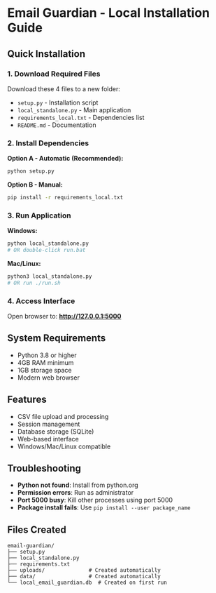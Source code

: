# Email Guardian - Local Installation Guide

## Quick Installation

### 1. Download Required Files
Download these 4 files to a new folder:
- `setup.py` - Installation script
- `local_standalone.py` - Main application
- `requirements_local.txt` - Dependencies list
- `README.md` - Documentation

### 2. Install Dependencies
**Option A - Automatic (Recommended):**
```bash
python setup.py
```

**Option B - Manual:**
```bash
pip install -r requirements_local.txt
```

### 3. Run Application
**Windows:**
```bash
python local_standalone.py
# OR double-click run.bat
```

**Mac/Linux:**
```bash
python3 local_standalone.py
# OR run ./run.sh
```

### 4. Access Interface
Open browser to: **http://127.0.0.1:5000**

## System Requirements
- Python 3.8 or higher
- 4GB RAM minimum
- 1GB storage space
- Modern web browser

## Features
- CSV file upload and processing
- Session management
- Database storage (SQLite)
- Web-based interface
- Windows/Mac/Linux compatible

## Troubleshooting
- **Python not found**: Install from python.org
- **Permission errors**: Run as administrator
- **Port 5000 busy**: Kill other processes using port 5000
- **Package install fails**: Use `pip install --user package_name`

## Files Created
```
email-guardian/
├── setup.py
├── local_standalone.py
├── requirements.txt
├── uploads/              # Created automatically
├── data/                 # Created automatically
└── local_email_guardian.db  # Created on first run
```